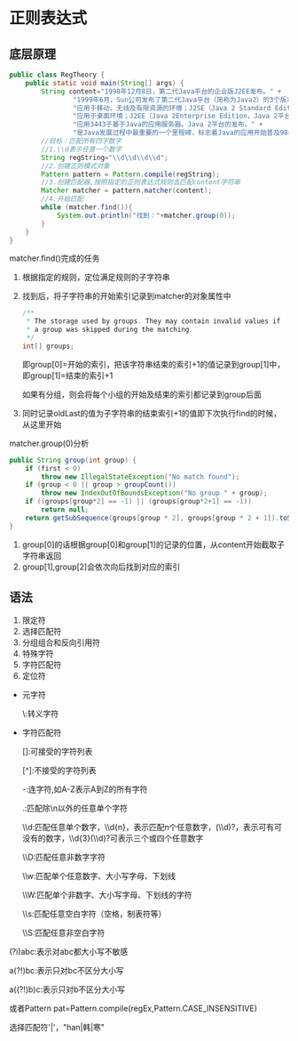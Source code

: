 # 正则表达式

## 底层原理

```java
public class RegTheory {
    public static void main(String[] args) {
        String content="1998年12月8日，第二代Java平台的企业版J2EE发布。" +
                "1999年6月，Sun公司发布了第二代Java平台（简称为Java2）的3个版本：J2ME（Java2 Micro Edition，Java2平台的微型版），" +
                "应用于移动、无线及有限资源的环境；J2SE（Java 2 Standard Edition，Java 2平台的标准版），" +
                "应用于桌面环境；J2EE（Java 2Enterprise Edition，Java 2平台的企业版），" +
                "应用3443于基于Java的应用服务器。Java 2平台的发布，" +
                "是Java发展过程中最重要的一个里程碑，标志着Java的应用开始普及9889。";
        //目标：匹配所有四字数字
        //1.\\d表示任意一个数字
        String regString="\\d\\d\\d\\d";
        //2.创建正则模式对象
        Pattern pattern = Pattern.compile(regString);
        //3.创建匹配器,按照指定的正则表达式规则去匹配content字符串
        Matcher matcher = pattern.matcher(content);
        //4.开始匹配
        while (matcher.find()){
            System.out.println("找到："+matcher.group(0));
        }
    }
}

```

matcher.find()完成的任务

1. 根据指定的规则，定位满足规则的子字符串

2. 找到后，将子字符串的开始索引记录到matcher的对象属性中

   ```java
   /**
    * The storage used by groups. They may contain invalid values if
    * a group was skipped during the matching.
    */
   int[] groups;
   ```

   即group[0]=开始的索引，把该字符串结束的索引+1的值记录到group[1]中，即group[1]=结束的索引+1

   如果有分组，则会将每个小组的开始及结束的索引都记录到group后面

3. 同时记录oldLast的值为子字符串的结束索引+1的值即下次执行find的时候，从这里开始

matcher.group(0)分析

```java
public String group(int group) {
    if (first < 0)
        throw new IllegalStateException("No match found");
    if (group < 0 || group > groupCount())
        throw new IndexOutOfBoundsException("No group " + group);
    if ((groups[group*2] == -1) || (groups[group*2+1] == -1))
        return null;
    return getSubSequence(groups[group * 2], groups[group * 2 + 1]).toString();
}
```

1. group[0]的话根据group[0]和group[1]的记录的位置，从content开始截取子字符串返回
2. group[1],group[2]会依次向后找到对应的索引

## 语法

1. 限定符
2. 选择匹配符
3. 分组组合和反向引用符
4. 特殊字符
5. 字符匹配符
6. 定位符

- 元字符

  \\\:转义字符

- 字符匹配符

  []:可接受的字符列表

  \[^]:不接受的字符列表

  -:连字符,如A-Z表示A到Z的所有字符

  .:匹配除\n以外的任意单个字符

  \\\d:匹配任意单个数字，\\\d{n}，表示匹配n个任意数字，(\\\d)?，表示可有可没有的数字，\\\d{3}(\\\d)?可表示三个或四个任意数字

  \\\D:匹配任意非数字字符

  \\\w:匹配单个任意数字、大小写字母、下划线

  \\\W:匹配单个非数字、大小写字母、下划线的字符

  \\\s:匹配任意空白字符（空格，制表符等）

  \\\S:匹配任意非空白字符

(?i)abc:表示对abc都大小写不敏感

a(?!)bc:表示只对bc不区分大小写

a((?!)b)c:表示只对b不区分大小写

或者Pattern pat=Pattern.compile(regEx,Pattern.CASE_INSENSITIVE)

选择匹配符'|'，"han|韩|寒"




